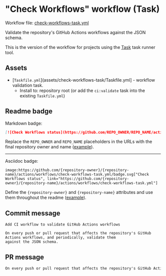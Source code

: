 # "Check Workflows" workflow (Task)

Workflow file: [check-workflows-task.yml](check-workflows-task.yml)

Validate the repository's GitHub Actions workflows against the JSON schema.

This is the version of the workflow for projects using the [Task](https://taskfile.dev/#/) task runner tool.

## Assets

- [`Taskfile.yml`](assets/check-workflows-task/Taskfile.yml] - workflow validation task.
  - Install to: repository root (or add the `ci:validate` task into the existing `Taskfile.yml`)

## Readme badge

Markdown badge:

```markdown
[![Check Workflows status](https://github.com/REPO_OWNER/REPO_NAME/actions/workflows/check-workflows-task.yml/badge.svg)](https://github.com/REPO_OWNER/REPO_NAME/actions/workflows/check-workflows-task.yml)
```

Replace the `REPO_OWNER` and `REPO_NAME` placeholders in the URLs with the final repository owner and name ([example](https://raw.githubusercontent.com/arduino-libraries/ArduinoIoTCloud/master/README.md)).

---

Asciidoc badge:

```adoc
image:https://github.com/{repository-owner}/{repository-name}/actions/workflows/check-workflows-task.yml/badge.svg["Check Workflows status", link="https://github.com/{repository-owner}/{repository-name}/actions/workflows/check-workflows-task.yml"]
```

Define the `{repository-owner}` and `{repository-name}` attributes and use them throughout the readme ([example](https://raw.githubusercontent.com/arduino-libraries/WiFiNINA/master/README.adoc)).

## Commit message

```
Add CI workflow to validate GitHub Actions workflows

On every push or pull request that affects the repository's GitHub Actions workflows, and periodically, validate them
against the JSON schema.
```

## PR message

```markdown
On every push or pull request that affects the repository's GitHub Actions workflows, and periodically, validate them against the JSON schema.
```
